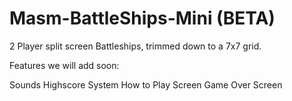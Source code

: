 # Masm-BattleShips-Mini (BETA)
2 Player split screen Battleships, trimmed down to a 7x7 grid.

Features we will add soon:

Sounds
Highscore System
How to Play Screen
Game Over Screen
